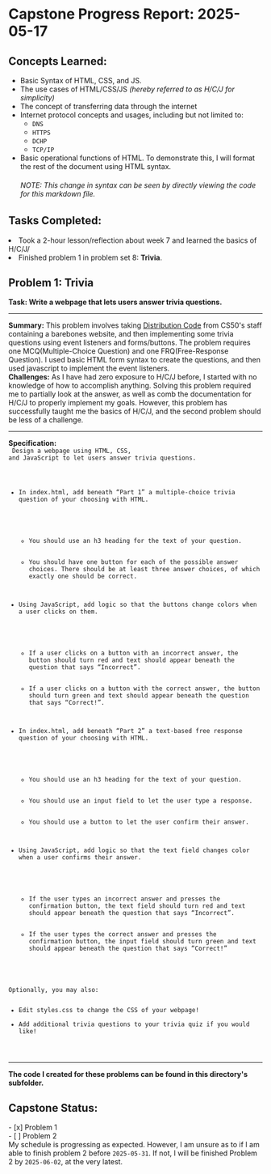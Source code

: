 # Capstone Progress Report: 2025-05-17

## Concepts Learned:
* Basic Syntax of HTML, CSS, and JS.
* The use cases of HTML/CSS/JS *(hereby referred to as H/C/J for simplicity)*
* The concept of transferring data through the internet
* Internet protocol concepts and usages, including but not limited to:
    - `DNS`
    - `HTTPS`
    - `DCHP`
    - `TCP/IP`
* Basic operational functions of HTML. To demonstrate this, I will format the rest of the document using HTML syntax. 
    <h6>NOTE: This change in syntax can be seen by directly viewing the code for this markdown file.

<h2>Tasks Completed: </h2>
 <li> Took a 2-hour lesson/reflection about week 7 and learned the basics of H/C/J/
 <li> Finished problem 1 in problem set 8: <b>Trivia</b>.

<h2>Problem 1: Trivia</h2>
 <b>Task: Write a webpage that lets users answer trivia questions.</b> <br>

 <hr> 

 <b>Summary:</b>
This problem involves taking <u>Distribution Code</u> from CS50's staff containing a barebones website, and then implementing some trivia questions using event listeners and forms/buttons. The problem requires one MCQ(Multiple-Choice Question) and one FRQ(Free-Response Question). I used basic HTML form syntax to create the questions, and then used javascript to implement the event listeners. <br>
<b>Challenges:</b>
As I have had zero exposure to H/C/J before, I started with no knowledge of how to accomplish anything. Solving this problem required me to partially look at the answer, as well as comb the documentation for H/C/J to properly implement my goals. However, this problem has successfully taught me the basics of H/C/J, and the second problem should be less of a challenge.
  

<hr>

<b>Specification:</b> <br>
<code>
Design a webpage using HTML, CSS, and JavaScript to let users answer trivia questions.
<ul>
<li>In index.html, add beneath “Part 1” a multiple-choice trivia question of your choosing with HTML.</li>
    <ul>
    <li>You should use an h3 heading for the text of your question.</li>
    <li>You should have one button for each of the possible answer choices. There should be at least three answer choices, of which exactly one should be correct.</li>
    </ul>
<li>Using JavaScript, add logic so that the buttons change colors when a user clicks on them.</li>
    <ul>
    <li>If a user clicks on a button with an incorrect answer, the button should turn red and text should appear beneath the question that says “Incorrect”.</li>
    <li>If a user clicks on a button with the correct answer, the button should turn green and text should appear beneath the question that says “Correct!”.</li>
    </ul>
<li>In index.html, add beneath “Part 2” a text-based free response question of your choosing with HTML.</li>
    <ul>
    <li>You should use an h3 heading for the text of your question.</li>
    <li>You should use an input field to let the user type a response.</li>
    <li>You should use a button to let the user confirm their answer.</li>
    </ul>
<li>Using JavaScript, add logic so that the text field changes color when a user confirms their answer.</li>
    <ul>
    <li>If the user types an incorrect answer and presses the confirmation button, the text field should turn red and text should appear beneath the question that says “Incorrect”.</li>
    <li>If the user types the correct answer and presses the confirmation button, the input field should turn green and text should appear beneath the question that says “Correct!”</li>
    </ul>
</ul>
Optionally, you may also:
<ul>
<li>Edit styles.css to change the CSS of your webpage!</li>
<li>Add additional trivia questions to your trivia quiz if you would like!</li>
</ul>
</code>

<hr>

<strong>The code I created for these problems can be found in this directory's subfolder.</strong>

<h2>Capstone Status:</h2>
- [x] Problem 1  <br>
- [ ] Problem 2  <br>
My schedule is progressing as expected. However, I am unsure as to if I am able to finish problem 2 before <code>2025-05-31</code>. If not, I will be finished Problem 2 by <code>2025-06-02</code>, at the very latest.